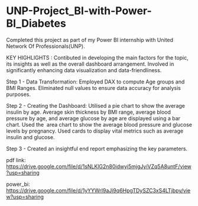 # UNP-Project_BI-with-Power-BI_Diabetes

Completed this project as part of my Power BI internship with United Network Of Professionals(UNP).

KEY HIGHLIGHTS :
Contibuted in developing the main factors for the topic, its insights as well as the overall dashboard arrangement. Involved in significantly enhancing data visualization and data-friendliness.

Step 1 - Data Transformation: Employed DAX to compute Age groups and BMI Ranges. Eliminated null values to ensure data accuracy for analysis purposes.

Step 2 - Creating the Dashboard: Utilised a pie chart to show the average insulin by age. Average skin thickness by BMI range, average blood pressure by age, and average glucose by age are displayed using a bar chart. Used the  area chart to show the average blood pressure and glucose levels by pregnancy. Used cards to display vital metrics such as average insulin and glucose.

Step 3 - Created an insightful end report emphasizing the key parameters.

pdf link: https://drive.google.com/file/d/1sNLKlG2n80idwyi5mjgJyiVZq5A8untF/view?usp=sharing

power_bi: https://drive.google.com/file/d/1yYYWrI9aJi9q6HpgTDySZC3xS4LTjbpy/view?usp=sharing
